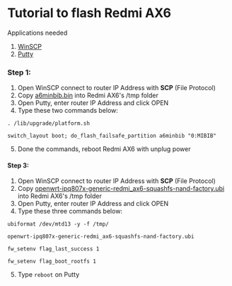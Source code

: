 # Tutorial to flash Redmi AX6

Applications needed
1. [WinSCP](https://winscp.net/eng/download.php)
2. [Putty](https://www.putty.org/)

### Step 1:
1. Open WinSCP connect to router IP Address with **SCP** (File Protocol)
2. Copy [a6minbib.bin](https://github.com/solomonricky/AX6/raw/main/a6minbib.bin) into Redmi AX6's /tmp folder
3. Open Putty, enter router IP Address and click OPEN
4. Type these two commands below:
```
. /lib/upgrade/platform.sh

switch_layout boot; do_flash_failsafe_partition a6minbib "0:MIBIB"
```
5. Done the commands, reboot Redmi AX6 with unplug power

#### Step 3:
1. Open WinSCP connect to router IP Address with **SCP** (File Protocol)
2. Copy [openwrt-ipq807x-generic-redmi_ax6-squashfs-nand-factory.ubi](https://github.com/solomonricky/AX6/raw/main/openwrt-ipq807x-generic-redmi_ax6-squashfs-nand-factory.ubi) into Redmi AX6's /tmp folder
3. Open Putty, enter router IP Address and click OPEN
4. Type these three commands below:
```
ubiformat /dev/mtd13 -y -f /tmp/

openwrt-ipq807x-generic-redmi_ax6-squashfs-nand-factory.ubi

fw_setenv flag_last_success 1

fw_setenv flag_boot_rootfs 1
```
5. Type ```reboot``` on Putty